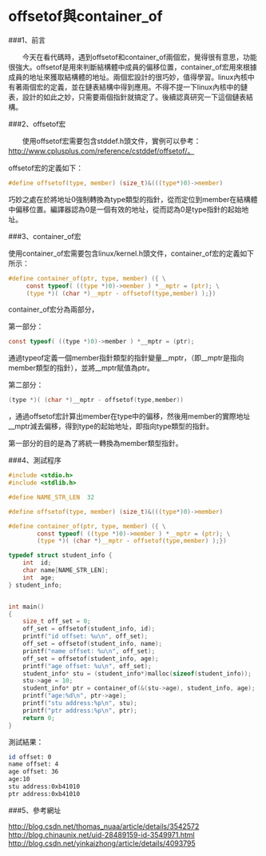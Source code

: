 # offsetof與container_of


###1、前言

　　今天在看代碼時，遇到offsetof和container_of兩個宏，覺得很有意思，功能很強大。offsetof是用來判斷結構體中成員的偏移位置，container_of宏用來根據成員的地址來獲取結構體的地址。兩個宏設計的很巧妙，值得學習。linux內核中有著兩個宏的定義，並在鏈表結構中得到應用。不得不提一下linux內核中的鏈表，設計的如此之妙，只需要兩個指針就搞定了。後續認真研究一下這個鏈表結構。

###2、offsetof宏

　　使用offsetof宏需要包含stddef.h頭文件，實例可以參考：http://www.cplusplus.com/reference/cstddef/offsetof/。

offsetof宏的定義如下：

```c
#define offsetof(type, member) (size_t)&(((type*)0)->member)
```

巧妙之處在於將地址0強制轉換為type類型的指針，從而定位到member在結構體中偏移位置。編譯器認為0是一個有效的地址，從而認為0是type指針的起始地址。

###3、container_of宏

使用container_of宏需要包含linux/kernel.h頭文件，container_of宏的定義如下所示：


```c
#define container_of(ptr, type, member) ({ \
     const typeof( ((type *)0)->member ) *__mptr = (ptr); \
     (type *)( (char *)__mptr - offsetof(type,member) );}) 
```


container_of宏分為兩部分，

第一部分：
```c
const typeof( ((type *)0)->member ) *__mptr = (ptr);
```
通過typeof定義一個member指針類型的指針變量__mptr，（即__mptr是指向member類型的指針），並將__mptr賦值為ptr。

第二部分：
```c
(type *)( (char *)__mptr - offsetof(type,member))
```
，通過offsetof宏計算出member在type中的偏移，然後用member的實際地址__mptr減去偏移，得到type的起始地址，即指向type類型的指針。

第一部分的目的是為了將統一轉換為member類型指針。


###4、測試程序
```c
#include <stdio.h>
#include <stdlib.h>

#define NAME_STR_LEN  32

#define offsetof(type, member) (size_t)&(((type*)0)->member)

#define container_of(ptr, type, member) ({ \
        const typeof( ((type *)0)->member ) *__mptr = (ptr); \
        (type *)( (char *)__mptr - offsetof(type,member) );})

typedef struct student_info {
    int  id;
    char name[NAME_STR_LEN];
    int  age;
} student_info;


int main()
{
    size_t off_set = 0;
    off_set = offsetof(student_info, id);
    printf("id offset: %u\n", off_set);
    off_set = offsetof(student_info, name);
    printf("name offset: %u\n", off_set);
    off_set = offsetof(student_info, age);
    printf("age offset: %u\n", off_set);
    student_info* stu = (student_info*)malloc(sizeof(student_info));
    stu->age = 10;
    student_info* ptr = container_of(&(stu->age), student_info, age);
    printf("age:%d\n", ptr->age);
    printf("stu address:%p\n", stu);
    printf("ptr address:%p\n", ptr);
    return 0;
}
```
測試結果：

```sh
id offset: 0
name offset: 4
age offset: 36
age:10
stu address:0xb41010
ptr address:0xb41010
```

###5、參考網址

http://blog.csdn.net/thomas_nuaa/article/details/3542572
http://blog.chinaunix.net/uid-28489159-id-3549971.html
http://blog.csdn.net/yinkaizhong/article/details/4093795



